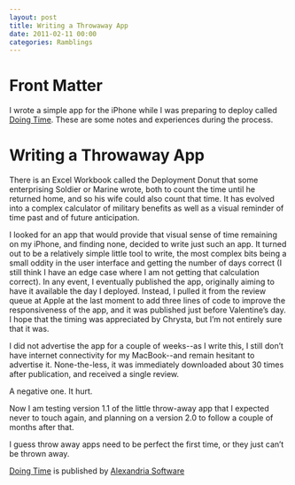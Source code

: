 ```yaml
---
layout: post
title: Writing a Throwaway App
date: 2011-02-11 00:00
categories: Ramblings
---
```

# Front Matter

I wrote a simple app for the iPhone while I was preparing to deploy called [Doing Time](http://axsw.co/doing-time). These are some notes and experiences during the process.

# Writing a Throwaway App

There is an Excel Workbook called the Deployment Donut that some enterprising Soldier or Marine wrote, both to count the time until he returned home, and so his wife could also count that time. It has evolved into a complex calculator of military benefits as well as a visual reminder of time past and of future anticipation.

I looked for an app that would provide that visual sense of time remaining on my iPhone, and finding none, decided to write just such an app. It turned out to be a relatively simple little tool to write, the most complex bits being a small oddity in the user interface and getting the number of days correct (I still think I have an edge case where I am not getting that calculation correct). In any event, I eventually published the app, originally aiming to have it available the day I deployed. Instead, I pulled it from the review queue at Apple at the last moment to add three lines of code to improve the responsiveness of the app, and it was published just before Valentine’s day. I hope that the timing was appreciated by Chrysta, but I’m not entirely sure that it was.

I did not advertise the app for a couple of weeks--as I write this, I still don’t have internet connectivity for my MacBook--and remain hesitant to advertise it. None-the-less, it was immediately downloaded about 30 times after publication, and received a single review.

A negative one. It hurt.

Now I am testing version 1.1 of the little throw-away app that I expected never to touch again, and planning on a version 2.0 to follow a couple of months after that.

I guess throw away apps need to be perfect the first time, or they just can’t be thrown away.

[Doing Time](http://axsw.co/doing-time) is published by [Alexandria Software](http://www.alexandriasoftware.com/)
